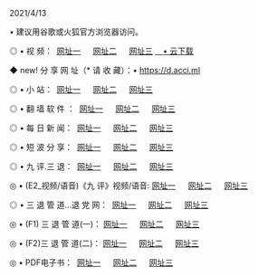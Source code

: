 <p>2021/4/13
<p>• 建议用谷歌或火狐官方浏览器访问。
<p>◎ • 视 频： 
<a href="http://pvr.hdfmradio.com/" target="_blank">网址一</a> 　 
<a href="http://ptv.hdfmradio.com/" target="_blank">网址二</a> 　 
<a href="http://ptv.hdfmradio.com/b.html" target="_blank">网址三</a>
<a href="https://yadi.sk/d/d0sUeAOpal3njw" target="_blank">　• 云下载 </a></p>
<p>◆ new! 分 享 网 址（* 请 收 藏）：• <a href="http://prz.hdfmradio.com/a.html">https://d.acci.ml</a></p>

<p>◎ • 小 站：  
<a href="http://pvr.hdfmradio.com/f.html" target="_blank">网址一</a> 　 
<a href="http://ptv.hdfmradio.com/h.html" target="_blank">网址二</a> 　 
<a href="http://ptv.hdfmradio.com/k/" target="_blank">网址三</a></p>
<p>◎ • 翻 墙 软 件 ：  
<a href="http://pvr.hdfmradio.com/ff/" target="_blank">网址一</a> 　 
<a href="http://ptv.hdfmradio.com/s/read/a1_nd.html" target="_blank">网址二</a> 　 
<a href="http://ptv.hdfmradio.com/ff/index.html" target="_blank">网址三</a></p>
<p>◎ • 每 日 新 闻：  
<a href="http://pvr.hdfmradio.com/day/" target="_blank">网址一</a> 　 
<a href="http://ptv.hdfmradio.com/day/" target="_blank">网址二</a> 　 
<a href="http://ptv.hdfmradio.com/day/index.html" target="_blank">网址三</a></p>
<p>◎ • 短 波 分 享：  
<a href="http://pvr.hdfmradio.com/h/" target="_blank">网址一</a> 　 
<a href="http://ptv.hdfmradio.com/h/" target="_blank">网址二</a> 　 
<a href="http://ptv.hdfmradio.com/h/index.html" target="_blank">网址三</a></p>
<p>◎ • 九 评.三 退：  
<a href="http://pvr.hdfmradio.com/t/" target="_blank">网址一</a> 　 
<a href="http://ptv.hdfmradio.com/v2/index.html" target="_blank">网址二</a> 　 
<a href="http://ptv.hdfmradio.com/tt/index.html" target="_blank">网址三</a> 　</p>
<p>◎ • (E2_视频/语音)《九 评》视频/语音: 
<a href="http://ptv.hdfmradio.com/7738.html" target="_blank">网址一</a> 　 
<a href="http://ptv.hdfmradio.com/7614.html" target="_blank">网址二</a> 　 
<a href="http://ptv.hdfmradio.com/7633.html" target="_blank">网址三</a></p>
<p>◎ • 三 退 管 道...退 党 网：  
<a href="http://pvr.hdfmradio.com/go/td1.html" target="_blank">网址一</a> 　 
<a href="http://ptv.hdfmradio.com/go/td2.html" target="_blank">网址二</a> 　 
<a href="http://ptv.hdfmradio.com/go/td3.html" target="_blank">网址三</a></p>
<p>◎ • (F1) 三 退 管 道(一)： 
<a href="http://pvr.hdfmradio.com/dd/" target="_blank">网址一</a> 　 
<a href="http://ptv.hdfmradio.com/s/read/a1_tdx.html" target="_blank">网址二</a> 　 
<a href="http://ptv.hdfmradio.com/dd/" target="_blank">网址三</a></p>
<p>◎ • (F2)三 退 管 道(二)： 
<a href="http://ptv.hdfmradio.com/d/" target="_blank">网址一</a> 　 
<a href="http://pvr.hdfmradio.com/d/index.html" target="_blank">网址二</a> 　 
<a href="http://ptv.hdfmradio.com/d/" target="_blank">网址三</a></p>
<p>◎ • PDF电子书：  
<a href="http://pvr.hdfmradio.com/p/" target="_blank">网址一</a> 　 
<a href="http://ptv.hdfmradio.com/p/index.html" target="_blank">网址二</a> 　 
<a href="http://ptv.hdfmradio.com/p/" target="_blank">网址三</a></p>
